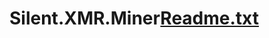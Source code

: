 # Silent.XMR.Miner[Readme.txt](https://github.com/metrix5/Silent.XMR.Miner/files/8559982/Readme.txt)
